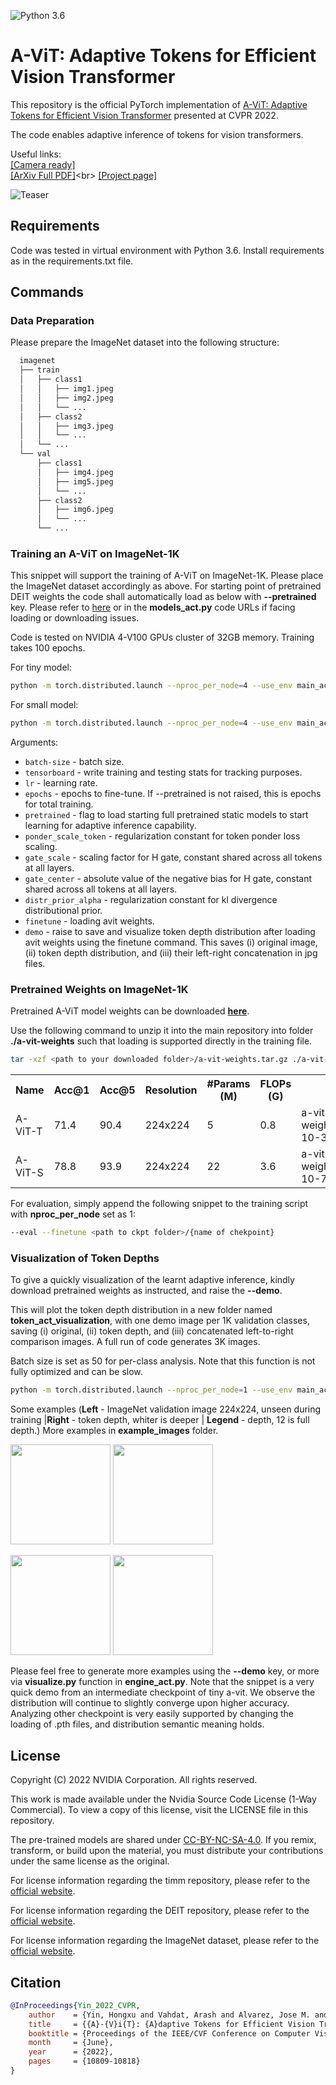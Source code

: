 ![Python 3.6](https://img.shields.io/badge/python-3.6-green.svg)
# A-ViT: Adaptive Tokens for Efficient Vision Transformer

This repository is the official PyTorch implementation of [A-ViT: Adaptive Tokens for Efficient Vision Transformer](https://openaccess.thecvf.com/content/CVPR2022/html/Yin_A-ViT_Adaptive_Tokens_for_Efficient_Vision_Transformer_CVPR_2022_paper.html) presented at CVPR 2022.

The code enables adaptive inference of tokens for vision transformers.

Useful links: <br>
[[Camera ready]](https://openaccess.thecvf.com/content/CVPR2022/html/Yin_A-ViT_Adaptive_Tokens_for_Efficient_Vision_Transformer_CVPR_2022_paper.html) <br>
[[ArXiv Full PDF]](https://arxiv.org/abs/2112.07658#:~:text=We%20introduce%20A%2DViT%2C%20a,the%20network%20as%20inference%20proceeds.)<br>
[[Project page]](https://a-vit.github.io/)<br>

![Teaser](example_images/teaser.jpg "Main flow")


## Requirements

Code was tested in virtual environment with Python 3.6. Install requirements as in the requirements.txt file.

## Commands

### Data Preparation

Please prepare the ImageNet dataset into the following structure:

```bash
  imagenet
  ├── train
  │   ├── class1
  │   │   ├── img1.jpeg
  │   │   ├── img2.jpeg
  │   │   └── ...
  │   ├── class2
  │   │   ├── img3.jpeg
  │   │   └── ...
  │   └── ...
  └── val
      ├── class1
      │   ├── img4.jpeg
      │   ├── img5.jpeg
      │   └── ...
      ├── class2
      │   ├── img6.jpeg
      │   └── ...
      └── ...

```

### Training an A-ViT on ImageNet-1K

This snippet will support the training of A-ViT on ImageNet-1K. Please place the ImageNet dataset accordingly as above. For starting point of pretrained DEIT weights the code shall automatically load as below with **--pretrained** key. Please refer to [here](https://github.com/facebookresearch/deit) or in the **models_act.py** code URLs if facing loading or downloading issues.

Code is tested on NVIDIA 4-V100 GPUs cluster of 32GB memory. Training takes 100 epochs.

For tiny model:
```bash
python -m torch.distributed.launch --nproc_per_node=4 --use_env main_act.py --model avit_tiny_patch16_224 --data-path <data to imagenet folder> --output_dir ./results/<name your exp for tensorboard files and ckpt> --pretrained --batch-size 128 --lr 0.0005 --tensorboard --epochs 100 --gate_scale 10.0 --gate_center 30 --warmup-epochs 5 --ponder_token_scale 0.0005 --distr_prior_alpha 0.001
```

For small model:
```bash
python -m torch.distributed.launch --nproc_per_node=4 --use_env main_act.py --model avit_small_patch16_224 --data-path <data to imagenet folder> --output_dir ./results/<name your exp name> --pretrained --batch-size 96 --lr 0.0003 --tensorboard --epochs 100 --gate_scale 10.0 --gate_center 75 --warmup-epochs 5 --ponder_token_scale 0.0005 --distr_prior_alpha 0.001
```

Arguments:
- `batch-size` - batch size.
- `tensorboard` - write training and testing stats for tracking purposes.
- `lr` - learning rate.
- `epochs` - epochs to fine-tune. If --pretrained is not raised, this is epochs for total training.
- `pretrained` - flag to load starting full pretrained static models to start learning for adaptive inference capability.
- `ponder_scale_token` - regularization constant for token ponder loss scaling.
- `gate_scale` - scaling factor for H gate, constant shared across all tokens at all layers.
- `gate_center` - absolute value of the negative bias for H gate, constant shared across all tokens at all layers.
- `distr_prior_alpha` - regularization constant for kl divergence distributional prior.
- `finetune` - loading avit weights.
- `demo` - raise to save and visualize token depth distribution after loading avit weights using the finetune command. This saves (i) original image, (ii) token depth distribution, and (iii) their left-right concatenation in jpg files.


### Pretrained Weights on ImageNet-1K

Pretrained A-ViT model weights can be downloaded **[here](https://drive.google.com/file/d/1Fk_PzkEVs21Fv2ofCkmRL-CQRiGmPmxV/view?usp=sharing)**.

Use the following command to unzip it into the main repository into folder **./a-vit-weights** such that loading is supported directly in the training file.

```bash
tar -xzf <path to your downloaded folder>/a-vit-weights.tar.gz ./a-vit-weights
```

<table>
  <tr>
    <th>Name</th>
    <th>Acc@1</th>
    <th>Acc@5</th>
    <th>Resolution</th>
    <th>#Params (M)</th>
    <th>FLOPs (G)</th>
    <th>Path </th>
  </tr>
<tr>
    <td>A-ViT-T</td>
    <td>71.4</td>
    <td>90.4</td>
    <td>224x224</td>
    <td>5</td>
    <td>0.8</td>
    <td>a-vit-weights/tiny-10-30.pth</td>
</tr>

<tr>
    <td>A-ViT-S</td>
    <td>78.8</td>
    <td>93.9</td>
    <td>224x224</td>
    <td>22</td>
    <td>3.6</td>
    <td>a-vit-weights/small-10-75.pth</a></td>
</tr>

</table>


For evaluation, simply append the following snippet to the training script with **nproc_per_node** set as 1:
```bash
--eval --finetune <path to ckpt folder>/{name of chekpoint}
```

### Visualization of Token Depths
To give a quickly visualization of the learnt adaptive inference, kindly download pretrained weights as instructed, and raise the **--demo**.

This will plot the token depth distribution in a new folder named **token_act_visualization**, with one demo image per 1K validation classes, saving (i) original, (ii) token depth, and (iii) concatenated left-to-right comparison images. A full run of code generates 3K images.

Batch size is set as 50 for per-class analysis. Note that this function is not fully optimized and can be slow.

```bash
python -m torch.distributed.launch --nproc_per_node=1 --use_env main_act.py --model avit_tiny_patch16_224 --data-path <data to imagenet folder> --finetune <path to ckpt folder>/visualization-tiny.pth --demo
```

Some examples (**Left** - ImageNet validation image 224x224, unseen during training |**Right** - token depth, whiter is deeper | **Legend** - depth, 12 is full depth.) More examples in **example_images** folder.

<img src="./example_images/class11_combined.jpg" height = 160px > <img src="./example_images/class47_combined.jpg" height = 160px>

<img src="./example_images/class51_combined.jpg" height = 160px> <img src="./example_images/class127_combined.jpg" height = 160px>

 Please feel free to generate more examples using the **--demo** key, or more via **visualize.py** function in **engine_act.py**. Note that the snippet is a very quick demo from an intermediate checkpoint of tiny a-vit. We observe the distribution will continue to slightly converge upon higher accuracy. Analyzing other checkpoint is very easily supported by changing the loading of .pth files, and distribution semantic meaning holds.

## License

Copyright (C) 2022 NVIDIA Corporation. All rights reserved.

This work is made available under the Nvidia Source Code License (1-Way Commercial). To view a copy of this license, visit the LICENSE file in this repository.

The pre-trained models are shared under [CC-BY-NC-SA-4.0](https://creativecommons.org/licenses/by-nc-sa/4.0/). If you remix, transform, or build upon the material, you must distribute your contributions under the same license as the original.

For license information regarding the timm repository, please refer to the [official website](https://github.com/rwightman/pytorch-image-models).

For license information regarding the DEIT repository, please refer to the [official website](https://github.com/facebookresearch/deit/blob/main/LICENSE).

For license information regarding the ImageNet dataset, please refer to the [official website](https://www.image-net.org/).


## Citation
```bibtex
@InProceedings{Yin_2022_CVPR,
    author    = {Yin, Hongxu and Vahdat, Arash and Alvarez, Jose M. and Mallya, Arun and Kautz, Jan and Molchanov, Pavlo},
    title     = {{A}-{V}i{T}: {A}daptive Tokens for Efficient Vision Transformer},
    booktitle = {Proceedings of the IEEE/CVF Conference on Computer Vision and Pattern Recognition (CVPR)},
    month     = {June},
    year      = {2022},
    pages     = {10809-10818}
}
```
